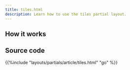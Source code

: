 ```yaml
---
title: tiles.html
description: Learn how to use the tiles partial layout.
---
```


## How it works

## Source code 

{{%include "layouts/partials/article/tiles.html" "go" %}}